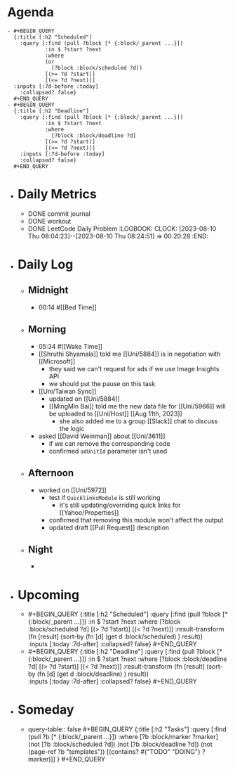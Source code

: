 # Agenda
	- #+BEGIN_QUERY
	  {:title [:h2 "Scheduled"]
	    :query [:find (pull ?block [* {:block/_parent ...}])
	            :in $ ?start ?next
	            :where
	            (or
	              [?block :block/scheduled ?d])
	            [(>= ?d ?start)]
	            [(<= ?d ?next)]]
	  :inputs [:7d-before :today]
	    :collapsed? false}
	  #+END_QUERY
	- #+BEGIN_QUERY
	  {:title [:h2 "Deadline"]
	    :query [:find (pull ?block [* {:block/_parent ...}])
	            :in $ ?start ?next
	            :where
	              [?block :block/deadline ?d]
	            [(>= ?d ?start)]
	            [(<= ?d ?next)]]
	    :inputs [:7d-before :today]
	    :collapsed? false}
	  #+END_QUERY
- # Daily Metrics
	- DONE commit journal
	- DONE workout
	- DONE LeetCode Daily Problem
	  :LOGBOOK:
	  CLOCK: [2023-08-10 Thu 08:04:23]--[2023-08-10 Thu 08:24:51] =>  00:20:28
	  :END:
- # Daily Log
	- ## Midnight
		- 00:14 #[[Bed Time]]
	- ## Morning
		- 05:34 #[[Wake Time]]
		- [[Shruthi Shyamala]] told me [[Uni/5884]] is in negotiation with [[Microsoft]]
			- they said we can't request for ads if we use Image Insights API
			- we should put the pause on this task
		- [[Uni/Taiwan Sync]]
			- updated on [[Uni/5884]]
			- [[MingMin Bai]] told me the new data file for [[Uni/5966]] will be uploaded to [[Uni/Host]] [[Aug 11th, 2023]]
				- she also added me to a group [[Slack]] chat to discuss the logic
		- asked [[David Weinman]] about [[Uni/3611]]
			- if we can remove the corresponding code
			- confirmed `adUnitId` parameter isn't used
	- ## Afternoon
		- worked on [[Uni/5972]]
			- test if `QuicklinksModule` is still working
				- it's still updating/overriding quick links for [[Yahoo/Properties]]
			- confirmed that removing this module won't affect the output
			- updated draft [[Pull Request]] description
	- ## Night
		-
- # Upcoming
	- #+BEGIN_QUERY
	  {:title [:h2 "Scheduled"]
	    :query [:find (pull ?block [* {:block/_parent ...}])
	            :in $ ?start ?next
	            :where
	              [?block :block/scheduled ?d]
	            [(> ?d ?start)]
	            [(< ?d ?next)]]
	  :result-transform (fn [result]
	                          (sort-by (fn [d]
	                                     (get d :block/scheduled) ) result))    
	  :inputs [:today :7d-after]
	    :collapsed? false}
	  #+END_QUERY
	- #+BEGIN_QUERY
	  {:title [:h2 "Deadline"]
	    :query [:find (pull ?block [* {:block/_parent ...}])
	            :in $ ?start ?next
	            :where
	              [?block :block/deadline ?d]
	            [(> ?d ?start)]
	            [(< ?d ?next)]]
	  :result-transform (fn [result]
	                          (sort-by (fn [d]
	                                     (get d :block/deadline) ) result))    
	  :inputs [:today :7d-after]
	    :collapsed? false}
	  #+END_QUERY
- # Someday
	- query-table:: false
	  #+BEGIN_QUERY
	  {:title [:h2 "Tasks"]
	   :query [:find (pull ?b [* {:block/_parent ...}])
	          :where
	          [?b :block/marker ?marker]
	          (not [?b :block/scheduled ?d])
	          (not [?b :block/deadline ?d])
	  (not (page-ref ?b "templates"))
	          [(contains? #{"TODO" "DOING"} ?marker)]]
	  }
	  #+END_QUERY